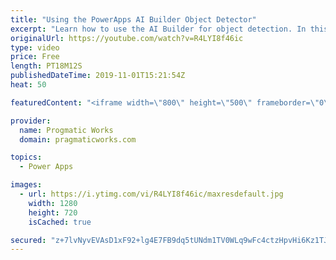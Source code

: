 ```yaml
---
title: "Using the PowerApps AI Builder Object Detector"
excerpt: "Learn how to use the AI Builder for object detection. In this app build project, you'll see how to do automatic inventory by just taking pictures of what you want to inventory in PowerApps or Microsoft Flow.  Check out our great training at https://www.pragmaticworkstraining.com.   We love to build apps"
originalUrl: https://youtube.com/watch?v=R4LYI8f46ic
type: video
price: Free
length: PT18M12S
publishedDateTime: 2019-11-01T15:21:54Z
heat: 50

featuredContent: "<iframe width=\"800\" height=\"500\" frameborder=\"0\" src=\"https://www.youtube.com/embed/R4LYI8f46ic\" allow=\"accelerometer; autoplay; encrypted-media; gyroscope; picture-in-picture\" allowfullscreen></iframe>"

provider:
  name: Progmatic Works
  domain: pragmaticworks.com

topics:
  - Power Apps

images:
  - url: https://i.ytimg.com/vi/R4LYI8f46ic/maxresdefault.jpg
    width: 1280
    height: 720
    isCached: true

secured: "z+7lvNyvEVAsD1xF92+lg4E7FB9dq5tUNdm1TV0WLq9wFc4ctzHpvHi6Kz1TJkExcAaGCtdr+W6l65gXl39jJ8wov0vGoCdkKbtpMwtZslp57YTUr/CXH7xuBZRdTwaxiwYb3qY+XR0SbbGYYSMLf8WVcoSwcf4otdW5C/M0rhdqsaj7Msa/j3jK/j6odhZAzmH9+1ZXjUhwLXh501ijaWzJ9Feg6U/bTN5cg3VzmIIBYGllTJN8qxCDvJCr7BnWOli5yw4B0+jSrb2axa+tIUuCeJnm3675mUTXAkSMgty8nKVVM/FSJJ5XhJPR07ef8nWen+A6RmaFkCjMHldiOt5VTsUTQ5aEJ7WqXhPaJYIYSvL97Aj07xwoTYRDG6FeDcA/iyzB65ceDkVGMpy+vZ7S0ZZaN7Nk0gvSXMkqsXI=;99+p3kP64gusJad3rarIhA=="
---
```


